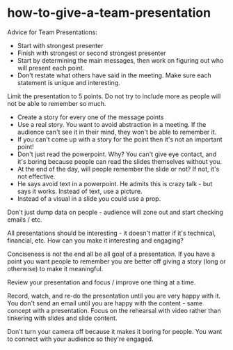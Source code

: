 # how-to-give-a-team-presentation

Advice for Team Presentations:
* Start with strongest presenter
* Finish with strongest or second strongest presenter
* Start by determining the main messages, then work on figuring out who will present each point.
* Don't restate what others have said in the meeting. Make sure each statement is unique and interesting.

Limit the presentation to 5 points. Do not try to include more as people will not be able to remember so much.
* Create a story for every one of the message points
* Use a real story. You want to avoid abstraction in a meeting. If the audience can't see it in their mind, they won't be able to remember it.
* If you can't come up with a story for the point then it's not an important point!
* Don't just read the powerpoint. Why? You can't give eye contact, and it's boring because people can read the slides themselves without you.
* At the end of the day, will people remember the slide or not? If not, it's not effective.
* He says avoid text in a powerpoint. He admits this is crazy talk - but says it works. Instead of text, use a picture.
* Instead of a visual in a slide you could use a prop.

Don't just dump data on people - audience will zone out and start checking emails / etc.

All presentations should be interesting - it doesn't matter if it's technical, financial, etc. How can you make it interesting and engaging?

Conciseness is not the end all be all goal of a presentation. If you have a point you want people to remember you are better off giving a story (long or otherwise) to make it meaningful.

Review your presentation and focus / improve one thing at a time.

Record, watch, and re-do the presentation until you are very happy with it. You don't send an email until you are happy with the content - same concept with a presentation. Focus on the rehearsal with video rather than tinkering with slides and slide content.

Don't turn your camera off because it makes it boring for people. You want to connect with your audience so they're engaged.

